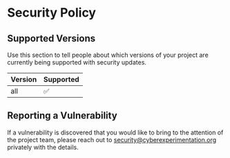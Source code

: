 # Security Policy

## Supported Versions

Use this section to tell people about which versions of your project are
currently being supported with security updates.

| Version | Supported          |
| ------- | ------------------ |
| all   | :white_check_mark: |

## Reporting a Vulnerability

If a vulnerability is discovered that you would like to bring to the attention
of the project team, please reach out to security@cyberexperimentation.org privately with the details.
